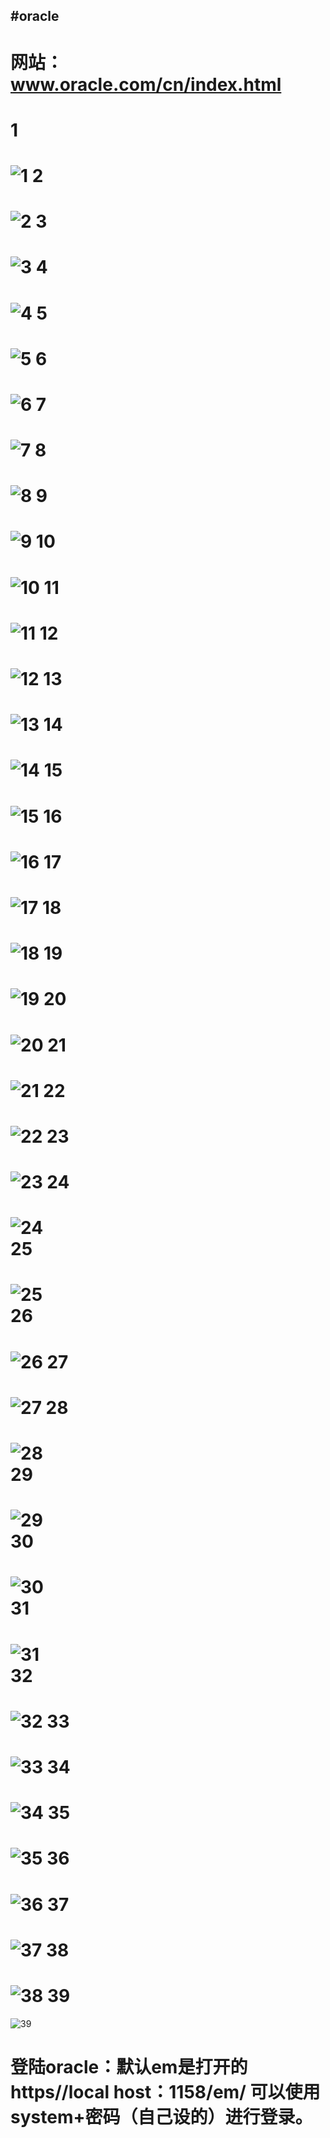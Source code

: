 
#oracle
----
网站：www.oracle.com/cn/index.html
====
1
=
![1](dig/1.png)
2
=
![2](dig/2.png)
3
=
![3](dig/3.png)
4
=
![4](dig/4.png)
5
=
![5](dig/5.png)
6
=
![6](dig/6.png)
7
=
![7](dig/7.png)
8
=
![8](dig/8.png)
9
=
![9](dig/9.png)
10
=
![10](dig/10.png)
11
=
![11](dig/11.png)
12
=
![12](dig/12.png)
13
=
![13](dig/13.png)
14
=
![14](dig/14.png)
15
=
![15](dig/15.png)
16
=
![16](dig/16.png)
17
=
![17](dig/17.png)
18
=
![18](dig/18.png)
19
=
![19](dig/19.png)
20
=
![20](dig/20.png)
21
=
![21](dig/21.png)
22
=
![22](dig/23.png)
23
=
![23](dig/23.png)
24<br>
=
![24](dig/24.png)<br>
25<br>
=
![25](dig/25.png)<br>
26
=
![26](dig/26.png)
27
=
![27](dig/27.png)
28
=
![28](dig/28.png)<br>
29<br>
=
![29](dig/29.png)<br>
30<br>
=
![30](dig/30.png)<br>
31
=
![31](dig/31.png)<br>
32
=
![32](dig/32.png)
33
=
![33](dig/33.png)
34
=
![34](dig/34.png)
35
=
![35](dig/35.png)
36
=
![36](dig/36.png)
37
=
![37](dig/37.png)
38
=
![38](dig/38.png)
39
=
![39](dig/39.png)

登陆oracle：默认em是打开的https//local host：1158/em/  可以使用system+密码（自己设的）进行登录。
==